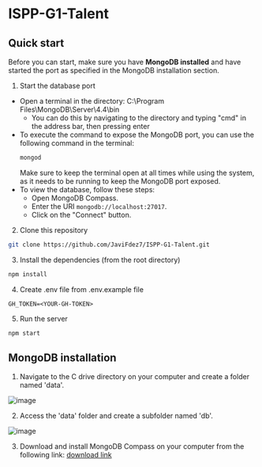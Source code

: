 # ISPP-G1-Talent
## Quick start
Before you can start, make sure you have **MongoDB installed** and have started the port as specified in the MongoDB installation section.

1. Start the database port

- Open a terminal in the directory: C:\Program Files\MongoDB\Server\4.4\bin
  - You can do this by navigating to the directory and typing "cmd" in the address bar, then pressing enter   
- To execute the command to expose the MongoDB port, you can use the following command in the terminal:
  ```bash
  mongod
  ```
  Make sure to keep the terminal open at all times while using the system, as it needs to be running to keep the MongoDB port exposed.
- To view the database, follow these steps:
  - Open MongoDB Compass.
  - Enter the URI `mongodb://localhost:27017`.
  - Click on the "Connect" button.
    
2. Clone this repository
```bash
git clone https://github.com/JaviFdez7/ISPP-G1-Talent.git
```

3. Install the dependencies (from the root directory)
```bash
npm install
```

4. Create .env file from .env.example file
```
GH_TOKEN=<YOUR-GH-TOKEN>
```

5. Run the server
```bash
npm start
```

## MongoDB installation
1. Navigate to the C drive directory on your computer and create a folder named 'data'.

![image](https://github.com/JaviFdez7/ISPP-G1-Talent/assets/100673872/54f42cc2-74db-47d5-8355-0af5b00a4c5f)

2. Access the 'data' folder and create a subfolder named 'db'.

![image](https://github.com/JaviFdez7/ISPP-G1-Talent/assets/100673872/693b9f92-1f86-46d3-99ae-c8bdf13556cc)

3. Download and install MongoDB Compass on your computer from the following link: [download link](https://www.mongodb.com/try/download/community)



